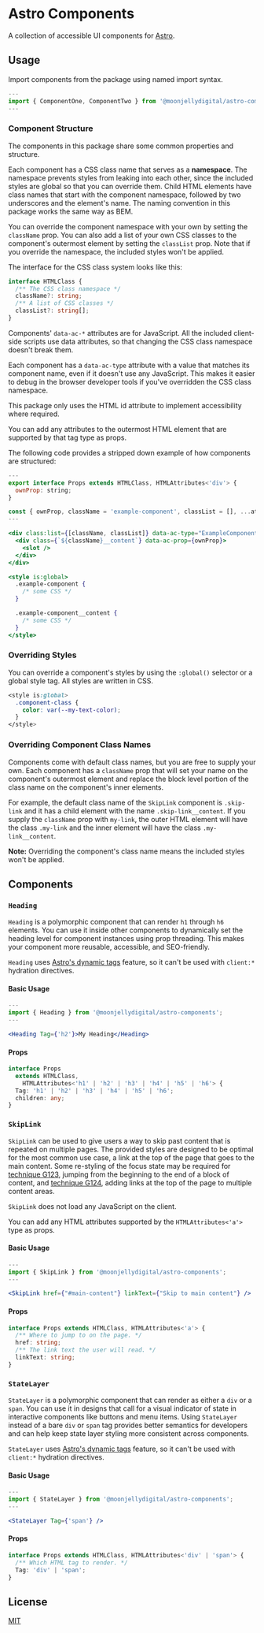 # Astro Components

A collection of accessible UI components for [Astro](https://astro.build).

## Usage

Import components from the package using named import syntax.

```jsx
---
import { ComponentOne, ComponentTwo } from '@moonjellydigital/astro-components';
---
```

### Component Structure

The components in this package share some common properties and structure.

Each component has a CSS class name that serves as a **namespace**. The namespace
prevents styles from leaking into each other, since the included styles are global
so that you can override them. Child HTML elements have class names that start with
the component namespace, followed by two underscores and the element's name. The
naming convention in this package works the same way as BEM.

You can override the component namespace with your own by setting the `className`
prop. You can also add a list of your own CSS classes to the component's outermost
element by setting the `classList` prop. Note that if you override the namespace, the
included styles won't be applied.

The interface for the CSS class system looks like this:

```typescript
interface HTMLClass {
  /** The CSS class namespace */
  className?: string;
  /** A list of CSS classes */
  classList?: string[];
}
```

Components' `data-ac-*` attributes are for JavaScript. All the included client-side
scripts use data attributes, so that changing the CSS class namespace doesn't break
them.

Each component has a `data-ac-type` attribute with a value that matches its component
name, even if it doesn't use any JavaScript. This makes it easier to debug in the
browser developer tools if you've overridden the CSS class namespace.

This package only uses the HTML id attribute to implement accessibility where required.

You can add any attributes to the outermost HTML element that are supported by that tag
type as props.

The following code provides a stripped down example of how components are structured:

```jsx
---
export interface Props extends HTMLClass, HTMLAttributes<'div'> {
  ownProp: string;
}

const { ownProp, className = 'example-component', classList = [], ...attrs } = Astro.props;
---

<div class:list={[className, classList]} data-ac-type="ExampleComponent" {...attrs}>
  <div class={`${className}__content`} data-ac-prop={ownProp}>
    <slot />
  </div>
</div>

<style is:global>
  .example-component {
    /* some CSS */
  }

  .example-component__content {
    /* some CSS */
  }
</style>
```

### Overriding Styles

You can override a component's styles by using the `:global()` selector or a global
style tag. All styles are written in CSS.

```css
<style is:global>
  .component-class {
    color: var(--my-text-color);
  }
</style>
```

### Overriding Component Class Names

Components come with default class names, but you are free to supply your own.
Each component has a `className` prop that will set your name on the component's
outermost element and replace the block level portion of the class name on the
component's inner elements.

For example, the default class name of the `SkipLink` component is `.skip-link` and it
has a child element with the name `.skip-link__content`. If you supply the `className`
prop with `my-link`, the outer HTML element will have the class `.my-link` and the
inner element will have the class `.my-link__content`.

**Note:** Overriding the component's class name means the included styles won't be applied.

## Components

### `Heading`

`Heading` is a polymorphic component that can render `h1` through `h6` elements. You can
use it inside other components to dynamically set the heading level for component
instances using prop threading. This makes your component more reusable, accessible, and
SEO-friendly.

`Heading` uses [Astro's dynamic tags](https://docs.astro.build/en/basics/astro-syntax/#dynamic-tags)
feature, so it can't be used with `client:*` hydration directives.

#### Basic Usage

```jsx
---
import { Heading } from '@moonjellydigital/astro-components';
---

<Heading Tag={'h2'}>My Heading</Heading>
```

#### Props

```typescript
interface Props
  extends HTMLClass,
    HTMLAttributes<'h1' | 'h2' | 'h3' | 'h4' | 'h5' | 'h6'> {
  Tag: 'h1' | 'h2' | 'h3' | 'h4' | 'h5' | 'h6';
  children: any;
}
```

### `SkipLink`

`SkipLink` can be used to give users a way to skip past content that is repeated
on multiple pages. The provided styles are designed to be optimal for the most
common use case, a link at the top of the page that goes to the main content.
Some re-styling of the focus state may be required for [technique G123](https://www.w3.org/WAI/WCAG21/Techniques/general/G123), jumping
from the beginning to the end of a block of content, and [technique G124](https://www.w3.org/WAI/WCAG21/Techniques/general/G124), adding
links at the top of the page to multiple content areas.

`SkipLink` does not load any JavaScript on the client.

You can add any HTML attributes supported by the `HTMLAttributes<'a'>` type
as props.

#### Basic Usage

```jsx
---
import { SkipLink } from '@moonjellydigital/astro-components';
---

<SkipLink href={"#main-content"} linkText={"Skip to main content"} />
```

#### Props

```typescript
interface Props extends HTMLClass, HTMLAttributes<'a'> {
  /** Where to jump to on the page. */
  href: string;
  /** The link text the user will read. */
  linkText: string;
}
```

### `StateLayer`

`StateLayer` is a polymorphic component that can render as either a `div` or a `span`.
You can use it in designs that call for a visual indicator of state in interactive
components like buttons and menu items. Using `StateLayer` instead of a bare `div`
or `span` tag provides better semantics for developers and can help keep state layer
styling more consistent across components.

`StateLayer` uses [Astro's dynamic tags](https://docs.astro.build/en/basics/astro-syntax/#dynamic-tags)
feature, so it can't be used with `client:*` hydration directives.

#### Basic Usage

```jsx
---
import { StateLayer } from '@moonjellydigital/astro-components';
---

<StateLayer Tag={'span'} />
```

#### Props

```typescript
interface Props extends HTMLClass, HTMLAttributes<'div' | 'span'> {
  /** Which HTML tag to render. */
  Tag: 'div' | 'span';
}
```

## License

[MIT](./LICENSE)
